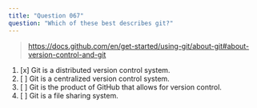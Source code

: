 ```yaml
---
title: "Question 067"
question: "Which of these best describes git?"
---
```



> https://docs.github.com/en/get-started/using-git/about-git#about-version-control-and-git
1. [x] Git is a distributed version control system.
1. [ ] Git is a centralized version control system.
1. [ ] Git is the product of GitHub that allows for version control.
1. [ ] Git is a file sharing system.
